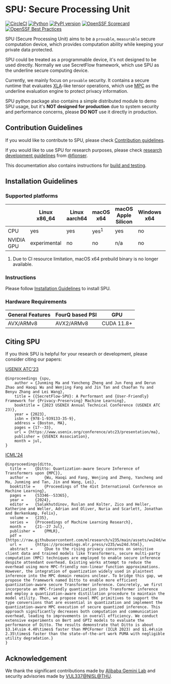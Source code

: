 # SPU: Secure Processing Unit

[![CircleCI](https://dl.circleci.com/status-badge/img/gh/secretflow/spu/tree/main.svg?style=shield)](https://dl.circleci.com/status-badge/redirect/gh/secretflow/spu/tree/main)
[![Python](https://img.shields.io/pypi/pyversions/spu.svg)](https://pypi.org/project/spu/)
[![PyPI version](https://img.shields.io/pypi/v/spu)](https://pypi.org/project/spu/)
[![OpenSSF Scorecard](https://api.securityscorecards.dev/projects/github.com/secretflow/spu/badge)](https://securityscorecards.dev/viewer/?uri=github.com/secretflow/spu)
[![OpenSSF Best Practices](https://www.bestpractices.dev/projects/8311/badge)](https://www.bestpractices.dev/projects/8311)

SPU (Secure Processing Unit) aims to be a `provable`, `measurable` secure computation device,
which provides computation ability while keeping your private data protected.

SPU could be treated as a programmable device, it's not designed to be used directly.
Normally we use SecretFlow framework, which use SPU as the underline secure computing device.

Currently, we mainly focus on `provable` security. It contains a secure runtime that evaluates
[XLA](https://www.tensorflow.org/xla/operation_semantics)-like tensor operations,
which use [MPC](https://en.wikipedia.org/wiki/Secure_multi-party_computation) as the underline
evaluation engine to protect privacy information.

SPU python package also contains a simple distributed module to demo SPU usage,
but it's **NOT designed for production** due to system security and performance concerns,
please **DO NOT** use it directly in production.

## Contribution Guidelines

If you would like to contribute to SPU, please check [Contribution guidelines](CONTRIBUTING.md).

If you would like to use SPU for research purposes, please check [research development guidelines](docs/SPU_gudience.pdf) from [@fionser](https://github.com/fionser).

This documentation also contains instructions for [build and testing](CONTRIBUTING.md#build).

## Installation Guidelines

### Supported platforms

|            | Linux x86_64 | Linux aarch64 | macOS x64      | macOS Apple Silicon | Windows x64    | Windows WSL2    x64 |
|------------|--------------|---------------|----------------|---------------------|----------------|---------------------|
| CPU        | yes          | yes           | yes<sup>1</sup>| yes                 | no             | yes                 |
| NVIDIA GPU | experimental | no            | no             | n/a                 | no             | experimental        |

1. Due to CI resource limitation, macOS x64 prebuild binary is no longer available.

### Instructions

Please follow [Installation Guidelines](INSTALLATION.md) to install SPU.

### Hardware Requirements

| General Features | FourQ based PSI | GPU |
| ---------------- | --------------- | --- |
| AVX/ARMv8        | AVX2/ARMv8      | CUDA 11.8+ |

## Citing SPU

If you think SPU is helpful for your research or development, please consider citing our papers:

[USENIX ATC'23](https://www.usenix.org/conference/atc23/presentation/ma)

```text
@inproceedings {spu,
    author = {Junming Ma and Yancheng Zheng and Jun Feng and Derun Zhao and Haoqi Wu and Wenjing Fang and Jin Tan and Chaofan Yu and Benyu Zhang and Lei Wang},
    title = {{SecretFlow-SPU}: A Performant and {User-Friendly} Framework for {Privacy-Preserving} Machine Learning},
    booktitle = {2023 USENIX Annual Technical Conference (USENIX ATC 23)},
    year = {2023},
    isbn = {978-1-939133-35-9},
    address = {Boston, MA},
    pages = {17--33},
    url = {https://www.usenix.org/conference/atc23/presentation/ma},
    publisher = {USENIX Association},
    month = jul,
}
```

[ICML'24](https://proceedings.mlr.press/v235/wu24d.html)

```text
@inproceedings{ditto,
  title = 	 {Ditto: Quantization-aware Secure Inference of Transformers upon {MPC}},
  author =       {Wu, Haoqi and Fang, Wenjing and Zheng, Yancheng and Ma, Junming and Tan, Jin and Wang, Lei},
  booktitle = 	 {Proceedings of the 41st International Conference on Machine Learning},
  pages = 	 {53346--53365},
  year = 	 {2024},
  editor = 	 {Salakhutdinov, Ruslan and Kolter, Zico and Heller, Katherine and Weller, Adrian and Oliver, Nuria and Scarlett, Jonathan and Berkenkamp, Felix},
  volume = 	 {235},
  series = 	 {Proceedings of Machine Learning Research},
  month = 	 {21--27 Jul},
  publisher =    {PMLR},
  pdf = 	 {https://raw.githubusercontent.com/mlresearch/v235/main/assets/wu24d/wu24d.pdf},
  url = 	 {https://proceedings.mlr.press/v235/wu24d.html},
  abstract = 	 {Due to the rising privacy concerns on sensitive client data and trained models like Transformers, secure multi-party computation (MPC) techniques are employed to enable secure inference despite attendant overhead. Existing works attempt to reduce the overhead using more MPC-friendly non-linear function approximations. However, the integration of quantization widely used in plaintext inference into the MPC domain remains unclear. To bridge this gap, we propose the framework named Ditto to enable more efficient quantization-aware secure Transformer inference. Concretely, we first incorporate an MPC-friendly quantization into Transformer inference and employ a quantization-aware distillation procedure to maintain the model utility. Then, we propose novel MPC primitives to support the type conversions that are essential in quantization and implement the quantization-aware MPC execution of secure quantized inference. This approach significantly decreases both computation and communication overhead, leading to improvements in overall efficiency. We conduct extensive experiments on Bert and GPT2 models to evaluate the performance of Ditto. The results demonstrate that Ditto is about $3.14\sim 4.40\times$ faster than MPCFormer (ICLR 2023) and $1.44\sim 2.35\times$ faster than the state-of-the-art work PUMA with negligible utility degradation.}
}
```

## Acknowledgement

We thank the significant contributions made by [Alibaba Gemini Lab](https://alibaba-gemini-lab.github.io) and security advisories made by [VUL337@NISL@THU](https://netsec.ccert.edu.cn/vul337).
